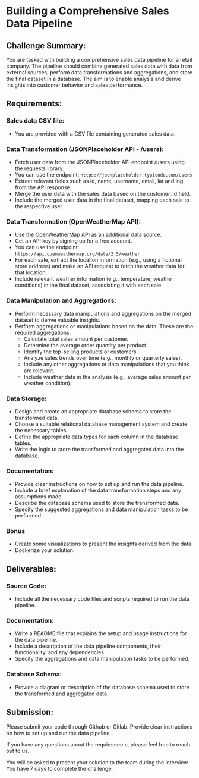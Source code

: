 # Building a Comprehensive Sales Data Pipeline

## Challenge Summary:
You are tasked with building a comprehensive sales data pipeline for a retail company. The pipeline should combine generated sales data with data from external sources, perform data transformations and aggregations, and store the final dataset in a database. The aim is to enable analysis and derive insights into customer behavior and sales performance.

## Requirements:
 ### Sales data CSV file:
 - You are provided with a CSV file containing generated sales data.

### Data Transformation (JSONPlaceholder API - /users):
- Fetch user data from the JSONPlaceholder API endpoint /users using the requests library.
- You can use the endpoint: `https://jsonplaceholder.typicode.com/users`
- Extract relevant fields such as id, name, username, email, lat and lng from the API response.
- Merge the user data with the sales data based on the customer_id field.
- Include the merged user data in the final dataset, mapping each sale to the respective user.

### Data Transformation (OpenWeatherMap API):
- Use the OpenWeatherMap API as an additional data source.
- Get an API key by signing up for a free account.
- You can use the endpoint: `https://api.openweathermap.org/data/2.5/weather`
- For each sale, extract the location information (e.g., using a fictional store address) and make an API request to fetch the weather data for that location.
- Include relevant weather information (e.g., temperature, weather conditions) in the final dataset, associating it with each sale.

### Data Manipulation and Aggregations:
- Perform necessary data manipulations and aggregations on the merged dataset to derive valuable insights.
- Perform aggregations or manipulations based on the data. These are the required aggregations:
    - Calculate total sales amount per customer.
    - Determine the average order quantity per product.
    - Identify the top-selling products or customers.
    - Analyze sales trends over time (e.g., monthly or quarterly sales).
    - Include any other aggregations or data manipulations that you think are relevant.
    - Include weather data in the analysis (e.g., average sales amount per weather condition).

### Data Storage:
- Design and create an appropriate database schema to store the transformed data.
- Choose a suitable relational database management system and create the necessary tables.
- Define the appropriate data types for each column in the database tables.
- Write the logic to store the transformed and aggregated data into the database.

### Documentation:
- Provide clear instructions on how to set up and run the data pipeline.
- Include a brief explanation of the data transformation steps and any assumptions made.
- Describe the database schema used to store the transformed data.
- Specify the suggested aggregations and data manipulation tasks to be performed.

### Bonus
- Create some visualizations to present the insights derived from the data.
- Dockerize your solution.

## Deliverables:

### Source Code:
- Include all the necessary code files and scripts required to run the data pipeline.

### Documentation:
- Write a README file that explains the setup and usage instructions for the data pipeline.
- Include a description of the data pipeline components, their functionality, and any dependencies.
- Specify the aggregations and data manipulation tasks to be performed.

### Database Schema:
- Provide a diagram or description of the database schema used to store the transformed and aggregated data.

## Submission:

Please submit your code through Github or Gitlab. Provide clear instructions on how to set up and run the data pipeline.

If you have any questions about the requirements, please feel free to reach out to us.

You will be asked to present your solution to the team during the interview. You have 7 days to complete the challenge.